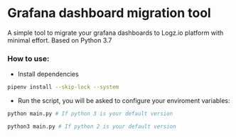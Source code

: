 # Grafana dashboard migration tool
A simple tool to migrate your grafana dashboards to Logz.io platform with minimal effort. Based on Python 3.7

### How to use:
* Install dependencies

```bash
pipenv install --skip-lock --system
```

* Run the script, you will be asked to configure your enviroment variables:
```bash
python main.py # If python 3 is your default version
```
```bash
python3 main.py # If python 2 is your default version
```
